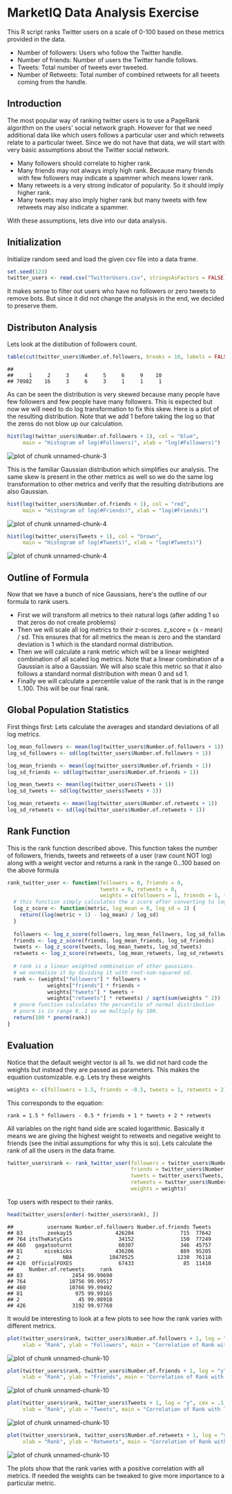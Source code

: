 # MarketIQ Data Analysis Exercise #
This R script ranks Twitter users on a scale of 0-100 based on these metrics provided in the data.
* Number of followers: Users who follow the Twitter handle.
* Number of friends: Number of users the Twitter handle follows.
* Tweets: Total number of tweets ever tweeted.
* Number of Retweets: Total number of combined retweets for all tweets coming from the handle.

## Introduction ##
The most popular way of ranking twitter users is to use a PageRank algorithm on the users' social network graph. 
However for that we need additional data like which users follows a particular user and which retweets relate to a particular tweet.
Since we do not have that data, we will start with very basic assumptions about the Twitter social network.
* Many followers should correlate to higher rank. 
* Many friends may not always imply high rank. Because many friends with few followers may indicate a spammer 
  which means lower rank.
* Many retweets is a very strong indicator of popularity. So it should imply higher rank.
* Many tweets may also imply higher rank but many tweets with few retweets may also indicate a spammer.

With these assumptions, lets dive into our data analysis.
## Initialization ##
Initialize random seed and load the given csv file into a data frame.


```r
set.seed(123)
twitter_users <- read.csv("TwitterUsers.csv", stringsAsFactors = FALSE)
```

It makes sense to filter out users who have no followers or zero tweets to remove bots.
But since it did not change the analysis in the end, we decided to preserve them.
## Distributon Analysis ##
Lets look at the distibution of followers count.


```r
table(cut(twitter_users$Number.of.followers, breaks = 10, labels = FALSE))
```

```
## 
##     1     2     3     4     5     6     9    10 
## 70982    16     3     6     3     1     1     1
```

As can be seen the distribution is very skewed because many people have few followers and 
few people have many followers. This is expected but now we will need to do log transformation
to fix this skew. Here is a plot of the resulting distribution. Note that we add 1 before taking the log
so that the zeros do not blow up our calculation.


```r
hist(log(twitter_users$Number.of.followers + 1), col = "blue", 
     main = "Histogram of log(#Followers)", xlab = "log(#Followers)")
```

![plot of chunk unnamed-chunk-3](figure/unnamed-chunk-3-1.png) 

This is the familiar Gaussian distribution which simplifies our analysis.
The same skew is present in the other metrics as well so we do the same log transformation to other metrics 
and verify that the resulting distributions are also Gaussian.


```r
hist(log(twitter_users$Number.of.friends + 1), col = "red", 
     main = "Histogram of log(#Friends)", xlab = "log(#Friends)")
```

![plot of chunk unnamed-chunk-4](figure/unnamed-chunk-4-1.png) 

```r
hist(log(twitter_users$Tweets + 1), col = "brown", 
     main = "Histogram of log(#Tweets)", xlab = "log(#Tweets)")
```

![plot of chunk unnamed-chunk-4](figure/unnamed-chunk-4-2.png) 

## Outline of Formula ##
Now that we have a bunch of nice Gaussians, here's the outline of our formula to rank users.
* First we will transform all metrics to their natural logs (after adding 1 so that zeros do not create problems)
* Then we will scale all log metrics to their z-scores. z_score = (x - mean) / sd. This ensures that for all
  metrics the mean is zero and the standard deviation is 1 which is the standard normal distribution.
* Then we will calculate a rank metric which will be a linear weighted combination of all scaled log metrics.
  Note that a linear combination of a Gaussian is also a Gaussian. We will also scale this metric so that it also
  follows a standard normal distribution with mean 0 and sd 1.
* Finally we will calculate a percentile value of the rank that is in the range 1..100. This will be our final rank.

## Global Population Statistics ##
First things first: Lets calculate the averages and standard deviations of all log metrics.


```r
log_mean_followers <- mean(log(twitter_users$Number.of.followers + 1))
log_sd_followers <- sd(log(twitter_users$Number.of.followers + 1))

log_mean_friends <- mean(log(twitter_users$Number.of.friends + 1))
log_sd_friends <- sd(log(twitter_users$Number.of.friends + 1))

log_mean_tweets <- mean(log(twitter_users$Tweets + 1))
log_sd_tweets <- sd(log(twitter_users$Tweets + 1))

log_mean_retweets <- mean(log(twitter_users$Number.of.retweets + 1))
log_sd_retweets <- sd(log(twitter_users$Number.of.retweets + 1))
```

## Rank Function ##
This is the rank function described above.
This function takes the number of followers, friends, tweets and retweets of a user (raw count NOT log)
along with a weight vector and returns a rank in the range 0...100 based on the above formula


```r
rank_twitter_user <- function(followers = 0, friends = 0, 
                              tweets = 0, retweets = 0, 
                              weights = c(followers = 1, friends = 1, tweets = 1, retweets = 1)) {
  # this function simply calculates the z score after converting to log scale.
  log_z_score <- function(metric, log_mean = 0, log_sd = 1) {
    return((log(metric + 1) - log_mean) / log_sd)
  }
  
  followers <- log_z_score(followers, log_mean_followers, log_sd_followers)
  friends <- log_z_score(friends, log_mean_friends, log_sd_friends)
  tweets <- log_z_score(tweets, log_mean_tweets, log_sd_tweets)
  retweets <- log_z_score(retweets, log_mean_retweets, log_sd_retweets)
  
  # rank is a linear weighted combination of other gaussians.
  # we normalize it by dividing it with root-sum-squared sd.
  rank <- (weights["followers"] * followers + 
             weights["friends"] * friends + 
             weights["tweets"] * tweets +
             weights["retweets"] * retweets) / sqrt(sum(weights ^ 2))
  # pnorm function calculates the percentile of normal distribution
  # pnorm is in range 0..1 so we multiply by 100.
  return(100 * pnorm(rank)) 
}
```

## Evaluation ##
Notice that the default weight vector is all 1s. we did not hard code the weights but instead they are passed as parameters. 
This makes the equation customizable. e.g. Lets try these weights


```r
weights <- c(followers = 1.5, friends = -0.5, tweets = 1, retweets = 2)
```

This corresponds to the equation:

`rank = 1.5 * followers - 0.5 * friends + 1 * tweets + 2 * retweets`

All variables on the right hand side are scaled logarithmic. Basically it means we are giving the highest weight to retweets
and negative weight to friends (see the initial assumptions for why this is so).
Lets calculate the rank of all the users in the data frame.


```r
twitter_users$rank <- rank_twitter_user(followers = twitter_users$Number.of.followers,
                                        friends = twitter_users$Number.of.friends,
                                        tweets = twitter_users$Tweets,
                                        retweets = twitter_users$Number.of.retweets,
                                        weights = weights)
```

Top users with respect to their ranks.


```r
head(twitter_users[order(-twitter_users$rank), ])
```

```
##           username Number.of.followers Number.of.friends Tweets
## 83        zeekay15              426204               715  77642
## 764 itsTheKatyCats               34152               150  77249
## 460   gagatooturnt               60307               346  45757
## 81       nicekicks              436206               889  95205
## 2              NBA            10470525              1230  76118
## 426  OfficialFOXES               67433                85  11410
##     Number.of.retweets     rank
## 83                2454 99.99690
## 764              10756 99.99517
## 460              10766 99.99492
## 81                 975 99.99165
## 2                   45 99.98910
## 426               3192 99.97760
```

It would be interesting to look at a few plots to see how the rank varies with different metrics.


```r
plot(twitter_users$rank, twitter_users$Number.of.followers + 1, log = "y", cex = .1, col = "blue", 
     xlab = "Rank", ylab = "Followers", main = "Correlation of Rank with Followers")
```

![plot of chunk unnamed-chunk-10](figure/unnamed-chunk-10-1.png) 

```r
plot(twitter_users$rank, twitter_users$Number.of.friends + 1, log = "y", cex = .1, col = "red", 
     xlab = "Rank", ylab = "Friends", main = "Correlation of Rank with Friends")
```

![plot of chunk unnamed-chunk-10](figure/unnamed-chunk-10-2.png) 

```r
plot(twitter_users$rank, twitter_users$Tweets + 1, log = "y", cex = .1, col = "brown",
     xlab = "Rank", ylab = "Tweets", main = "Correlation of Rank with Tweets")
```

![plot of chunk unnamed-chunk-10](figure/unnamed-chunk-10-3.png) 

```r
plot(twitter_users$rank, twitter_users$Number.of.retweets + 1, log = "y", cex = .1, col = "green", 
     xlab = "Rank", ylab = "Retweets", main = "Correlation of Rank with Retweets")
```

![plot of chunk unnamed-chunk-10](figure/unnamed-chunk-10-4.png) 

The plots show that the rank varies with a positive correlation with all metrics. If needed the weights can be tweaked
to give more importance to a particular metric. 
